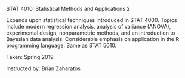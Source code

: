 STAT 4010: Statistical Methods and Applications 2

Expands upon statistical techniques introduced in STAT 4000. Topics include modern regression analysis, analysis of variance (ANOVA), experimental design, nonparametric methods, and an introduction to Bayesian data analysis. Considerable emphasis on application in the R programming language. Same as STAT 5010.

Taken: Spring 2019

Instructed by: Brian Zaharatos
